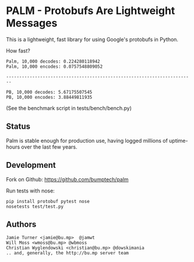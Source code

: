 PALM - Protobufs Are Lightweight Messages
=========================================

This is a lightweight, fast library for using Google's protobufs in Python.

How fast?

    Palm, 10,000 decodes: 0.224280118942
    Palm, 10,000 encodes: 0.0757548809052

    ------------------------------------------------------------------------

    PB, 10,000 decodes: 5.67175507545
    PB, 10,000 encodes: 3.88449811935

(See the benchmark script in tests/bench/bench.py)

Status
------

Palm is stable enough for production use, having logged millions
of uptime-hours over the last few years.

Development
-----------

Fork on Github: https://github.com/bumptech/palm

Run tests with nose:

```
pip install protobuf pytest nose
nosetests test/test.py
```

Authors
-------

    Jamie Turner <jamie@bu.mp>  @jamwt
    Will Moss <wmoss@bu.mp> @wbmoss
    Christian Wyglendowski <christian@bu.mp> @dowskimania
    .. and, generally, the http://bu.mp server team
